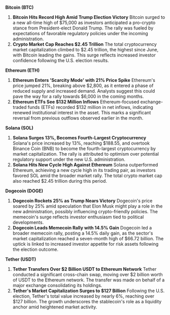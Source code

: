 **Bitcoin (BTC)**

1. **Bitcoin Hits Record High Amid Trump Election Victory**
    Bitcoin surged to a new all-time high of $75,000 as investors anticipated a pro-crypto stance from President-elect Donald Trump. The rally was fueled by expectations of favorable regulatory policies under the incoming administration. 
2. **Crypto Market Cap Reaches $2.45 Trillion**
    The total cryptocurrency market capitalization climbed to $2.45 trillion, the highest since June, with Bitcoin leading the gains. This surge reflects increased investor confidence following the U.S. election results. 

**Ethereum (ETH)**

1. **Ethereum Enters 'Scarcity Mode' with 21% Price Spike**
    Ethereum's price jumped 21%, breaking above $2,800, as it entered a phase of reduced supply and increased demand. Analysts suggest this could pave the way for a rally towards $6,000 in the coming months. 
2. **Ethereum ETFs See $132 Million Inflows**
    Ethereum-focused exchange-traded funds (ETFs) recorded $132 million in net inflows, indicating renewed institutional interest in the asset. This marks a significant reversal from previous outflows observed earlier in the month. 

**Solana (SOL)**

1. **Solana Surges 13%, Becomes Fourth-Largest Cryptocurrency**
    Solana's price increased by 13%, reaching $188.55, and overtook Binance Coin (BNB) to become the fourth-largest cryptocurrency by market capitalization. The rally is attributed to optimism over potential regulatory support under the new U.S. administration. 
2. **Solana Hits New Cycle High Against Ethereum**
    Solana outperformed Ethereum, achieving a new cycle high in its trading pair, as investors favored SOL amid the broader market rally. The total crypto market cap also reached $2.45 trillion during this period. 

**Dogecoin (DOGE)**

1. **Dogecoin Rockets 25% as Trump Nears Victory**
    Dogecoin's price soared by 25% amid speculation that Elon Musk might play a role in the new administration, possibly influencing crypto-friendly policies. The memecoin's surge reflects investor enthusiasm tied to political developments. 
2. **Dogecoin Leads Memecoin Rally with 14.5% Gain**
    Dogecoin led a broader memecoin rally, posting a 14.5% daily gain, as the sector's market capitalization reached a seven-month high of $66.72 billion. The uptick is linked to increased investor appetite for risk assets following the election outcome. 

**Tether (USDT)**

1. **Tether Transfers Over $2 Billion USDT to Ethereum Network**
    Tether conducted a significant cross-chain swap, moving over $2 billion worth of USDT to the Ethereum network. The transfer was made on behalf of a major exchange consolidating its holdings. 
2. **Tether's Market Capitalization Surges to $127 Billion**
    Following the U.S. election, Tether's total value increased by nearly 6%, reaching over $127 billion. The growth underscores the stablecoin's role as a liquidity anchor amid heightened market activity. 